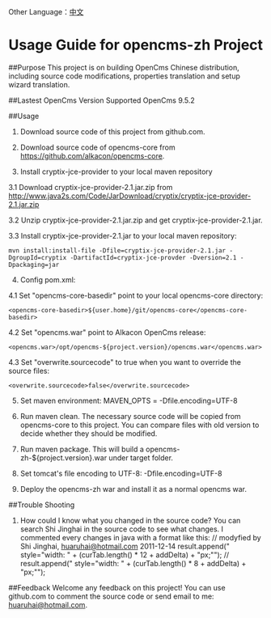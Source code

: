Other Language：[中文](https://github.com/shijh/opencms/blob/master/opencms-zh/README_zh.md)

Usage Guide for opencms-zh Project
==================================

##Purpose
This project is on building OpenCms Chinese distribution, including source code modifications, properties translation and setup wizard translation.


##Lastest OpenCms Version Supported
OpenCms 9.5.2


##Usage
1. Download source code of this project from github.com.

2. Download source code of opencms-core from https://github.com/alkacon/opencms-core.

3. Install cryptix-jce-provider to your local maven repository

  3.1 Download cryptix-jce-provider-2.1.jar.zip from http://www.java2s.com/Code/JarDownload/cryptix/cryptix-jce-provider-2.1.jar.zip

  3.2 Unzip cryptix-jce-provider-2.1.jar.zip and get cryptix-jce-provider-2.1.jar.

  3.3 Install cryptix-jce-provider-2.1.jar to your local maven repository:

	mvn install:install-file -Dfile=cryptix-jce-provider-2.1.jar -DgroupId=cryptix -DartifactId=cryptix-jce-provder -Dversion=2.1 -Dpackaging=jar


4. Config pom.xml:

  4.1 Set "opencms-core-basedir" point to your local opencms-core directory:

	<opencms-core-basedir>${user.home}/git/opencms-core</opencms-core-basedir>

  4.2 Set "opencms.war" point to Alkacon OpenCms release:

	<opencms.war>/opt/opencms-${project.version}/opencms.war</opencms.war>

  4.3 Set "overwrite.sourcecode" to true when you want to override the source files:

	<overwrite.sourcecode>false</overwrite.sourcecode>


5. Set maven environment:
   MAVEN_OPTS = -Dfile.encoding=UTF-8

6. Run maven clean.
   The necessary source code will be copied from opencms-core to this project. You can compare files with old version to decide whether they should be modified.

7. Run maven package.
   This will build a opencms-zh-${project.version}.war under target folder.

8. Set tomcat's file encoding to UTF-8:
   -Dfile.encoding=UTF-8

9. Deploy the opencms-zh war and install it as a normal opencms war.


##Trouble Shooting
1. How could I know what you changed in the source code?
   You can search Shi Jinghai in the source code to see what changes. I commented every changes in java with a format like this:
       // modyfied by Shi Jinghai, huaruhai@hotmail.com  2011-12-14
       result.append(" style=\"width: " + (curTab.length() * 12 + addDelta) + "px;\"");
       // result.append(" style=\"width: " + (curTab.length() * 8 + addDelta) + "px;\"");


##Feedback
Welcome any feedback on this project! You can use github.com to comment the source code or send email to me: huaruhai@hotmail.com.
